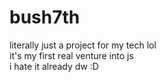 # bush7th
literally just a project for my tech lol
<br>
it's my first real venture into js 
<br>
i hate it already dw :D
